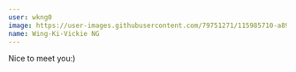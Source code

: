 ```yaml
---
user: wkng0
image: https://user-images.githubusercontent.com/79751271/115985710-a89bb980-a5df-11eb-9f80-1eb64b28e00b.jpg
name: Wing-Ki-Vickie NG
---
```

Nice to meet you:)
